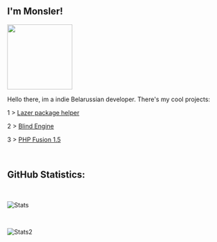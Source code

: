 <h2>I'm Monsler!</h2>

<img width=150 align = "center" src="https://user-images.githubusercontent.com/74038190/212257465-7ce8d493-cac5-494e-982a-5a9deb852c4b.gif" >

<h> Hello there, im a indie Belarussian developer. There's my cool projects: </h>
<p>1 > <a href="https://github.com/Monsler/Lazer">Lazer package helper</a></p>
<p>2 > <a href="https://github.com/Monsler/Blind-Engine">Blind Engine</a></p>
<p2>3 > <a href="https://github.com/Monsler/PHP-Fusion-1.5">PHP Fusion 1.5</a></p2>


<br><h2> GitHub Statistics: </h2><br>

![Stats](https://github-readme-stats.vercel.app/api/top-langs/?username=Monsler&layout=compact&theme=tokyonight)

<br>

![Stats2](https://github-readme-streak-stats.herokuapp.com/?user=ArtyomKingmang&theme=tokyonight)
